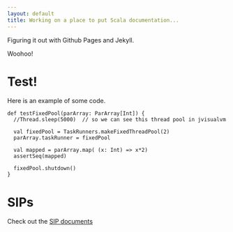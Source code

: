 ```yaml
---
layout: default
title: Working on a place to put Scala documentation...
---
```

Figuring it out with Github Pages and Jekyll.

Woohoo!

# Test! #

Here is an example of some code.

    def testFixedPool(parArray: ParArray[Int]) {
      //Thread.sleep(5000)  // so we can see this thread pool in jvisualvm
    
      val fixedPool = TaskRunners.makeFixedThreadPool(2)
      parArray.taskRunner = fixedPool
    
      val mapped = parArray.map( (x: Int) => x*2)
      assertSeq(mapped)

      fixedPool.shutdown()
    }

# SIPs #

Check out the [SIP documents](sips/index.html)

